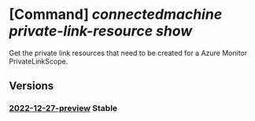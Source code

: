# [Command] _connectedmachine private-link-resource show_

Get the private link resources that need to be created for a Azure Monitor PrivateLinkScope.

## Versions

### [2022-12-27-preview](/Resources/mgmt-plane/L3N1YnNjcmlwdGlvbnMve30vcmVzb3VyY2Vncm91cHMve30vcHJvdmlkZXJzL21pY3Jvc29mdC5oeWJyaWRjb21wdXRlL3ByaXZhdGVsaW5rc2NvcGVzL3t9L3ByaXZhdGVsaW5rcmVzb3VyY2VzL3t9/2022-12-27-preview.xml) **Stable**

<!-- mgmt-plane /subscriptions/{}/resourcegroups/{}/providers/microsoft.hybridcompute/privatelinkscopes/{}/privatelinkresources/{} 2022-12-27-preview -->
